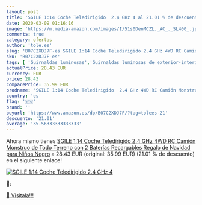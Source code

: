 ```yaml
---
layout: post
title: 'SGILE 1:14 Coche Teledirigido  2.4 GHz 4 al 21.01 % de descuento'
date: 2020-03-09 01:16:16
image: 'https://m.media-amazon.com/images/I/51s0DenMCZL._AC_._SL400_.jpg'
comments: true
category: ofertas
author: 'tole.es'
slug: 'B07C2XDJ7F-es SGILE 1:14 Coche Teledirigido 2.4 GHz 4WD RC Camión...'
sku: 'B07C2XDJ7F-es'
tags: [ 'Guirnaldas luminosas','Guirnaldas luminosas de exterior-interior','Iluminación','navidad', ]
actualPrice: 28.43 EUR
currency: EUR
price: 28.43
comparePrice: 35.99 EUR
prodname: 'SGILE 1:14 Coche Teledirigido  2.4 GHz 4WD RC Camión Monstruo de Todo Terreno  con 2 Baterías Recargables  Regalo de Navidad para Niños  Negro'
country: 'es'
flag: '🇪🇸'
brand: ''
buyurl: 'https://www.amazon.es/dp/B07C2XDJ7F/?tag=tolees-21'
descuento: '21.01'
average: '35.56333333333333'
---
```


Ahora mismo tienes [SGILE 1:14 Coche Teledirigido  2.4 GHz 4WD RC Camión Monstruo de Todo Terreno  con 2 Baterías Recargables  Regalo de Navidad para Niños  Negro](https://www.amazon.es/dp/B07C2XDJ7F/?tag=tolees-21) a 28.43 EUR (original: 35.99 EUR) (21.01 %  de descuento) en el siguiente enlace!

[![SGILE 1:14 Coche Teledirigido  2.4 GHz 4](https://m.media-amazon.com/images/I/51s0DenMCZL._AC_._SL400_.jpg)](https://www.amazon.es/dp/B07C2XDJ7F/?tag=tolees-21)

🔎:


[🛒 Visítala!!!](https://www.amazon.es/dp/B07C2XDJ7F/?tag=tolees-21)
